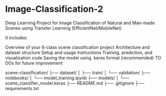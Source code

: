 # Image-Classification-2
Deep Learning Project for Image Classification of Natural and Man-made Scenes using Transfer Learning (EfficientNet/MobileNet)

It includes:

Overview of your 6-class scene classification project
Architecture and dataset structure
Setup and usage instructions
Training, prediction, and visualization code
Saving the model using .keras format (recommended)
TO DOs for future improvement

scene-classification/
├── dataset/
│   ├── train/
│   └── validation/
├── notebooks/
│   └── model_training.ipynb
├── models/
│   └── scene_classifier_model.keras
├── README.md
├── .gitignore
├── requirements.txt
